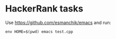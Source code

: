 # HackerRank tasks

Use https://github.com/esmanchik/emacs and run:

```
env HOME=$(pwd) emacs test.cpp
```
